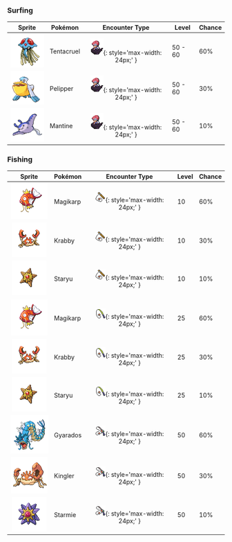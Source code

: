 ### Surfing

| Sprite | Pokémon | Encounter Type | Level | Chance |
|:------:|---------|:--------------:|-------|--------|
| ![Tentacruel](../../assets/sprites/tentacruel/front.gif "Tentacruel") | Tentacruel | ![Surf](../../assets/encounter_types/surf.png "Surf"){: style='max-width: 24px;' } | 50 - 60 | 60% |
| ![Pelipper](../../assets/sprites/pelipper/front.gif "Pelipper") | Pelipper | ![Surf](../../assets/encounter_types/surf.png "Surf"){: style='max-width: 24px;' } | 50 - 60 | 30% |
| ![Mantine](../../assets/sprites/mantine/front.gif "Mantine") | Mantine | ![Surf](../../assets/encounter_types/surf.png "Surf"){: style='max-width: 24px;' } | 50 - 60 | 10% |

### Fishing

| Sprite | Pokémon | Encounter Type | Level | Chance |
|:------:|---------|:--------------:|-------|--------|
| ![Magikarp](../../assets/sprites/magikarp/front.gif "Magikarp") | Magikarp | ![Old Rod](../../assets/encounter_types/old_rod.png "Old Rod"){: style='max-width: 24px;' } | 10 | 60% |
| ![Krabby](../../assets/sprites/krabby/front.gif "Krabby") | Krabby | ![Old Rod](../../assets/encounter_types/old_rod.png "Old Rod"){: style='max-width: 24px;' } | 10 | 30% |
| ![Staryu](../../assets/sprites/staryu/front.gif "Staryu") | Staryu | ![Old Rod](../../assets/encounter_types/old_rod.png "Old Rod"){: style='max-width: 24px;' } | 10 | 10% |
| ![Magikarp](../../assets/sprites/magikarp/front.gif "Magikarp") | Magikarp | ![Good Rod](../../assets/encounter_types/good_rod.png "Good Rod"){: style='max-width: 24px;' } | 25 | 60% |
| ![Krabby](../../assets/sprites/krabby/front.gif "Krabby") | Krabby | ![Good Rod](../../assets/encounter_types/good_rod.png "Good Rod"){: style='max-width: 24px;' } | 25 | 30% |
| ![Staryu](../../assets/sprites/staryu/front.gif "Staryu") | Staryu | ![Good Rod](../../assets/encounter_types/good_rod.png "Good Rod"){: style='max-width: 24px;' } | 25 | 10% |
| ![Gyarados](../../assets/sprites/gyarados/front.gif "Gyarados") | Gyarados | ![Super Rod](../../assets/encounter_types/super_rod.png "Super Rod"){: style='max-width: 24px;' } | 50 | 60% |
| ![Kingler](../../assets/sprites/kingler/front.gif "Kingler") | Kingler | ![Super Rod](../../assets/encounter_types/super_rod.png "Super Rod"){: style='max-width: 24px;' } | 50 | 30% |
| ![Starmie](../../assets/sprites/starmie/front.gif "Starmie") | Starmie | ![Super Rod](../../assets/encounter_types/super_rod.png "Super Rod"){: style='max-width: 24px;' } | 50 | 10% |

